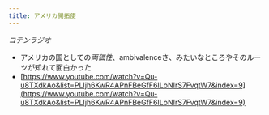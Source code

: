 ```yaml
---
title: アメリカ開拓使
---
```


*コテンラジオ*

* アメリカの国としての*両価性*、ambivalenceさ、みたいなところやそのルーツが知れて面白かった
* [https://www.youtube.com/watch?v=Qu-u8TXdkAo&list=PLIjh6KwR4APnFBeGfF6ILoNIrS7FvqtW7&index=9](https://www.youtube.com/watch?v=Qu-u8TXdkAo&list=PLIjh6KwR4APnFBeGfF6ILoNIrS7FvqtW7&index=9)
